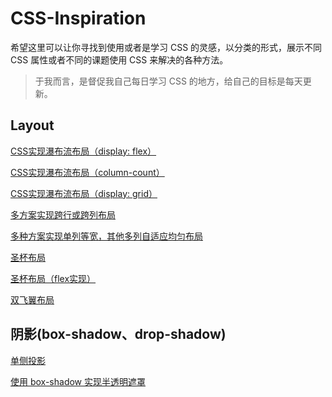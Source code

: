 # CSS-Inspiration

希望这里可以让你寻找到使用或者是学习 CSS 的灵感，以分类的形式，展示不同 CSS 属性或者不同的课题使用 CSS 来解决的各种方法。

> 于我而言，是督促我自己每日学习 CSS 的地方，给自己的目标是每天更新。

## Layout

[CSS实现瀑布流布局（display: flex）](https://codepen.io/Chokcoco/pen/wYgYXX)

[CSS实现瀑布流布局（column-count）](https://codepen.io/Chokcoco/pen/LgjazE?editors=1100)

[CSS实现瀑布流布局（display: grid）](https://codepen.io/Chokcoco/pen/KGXqyo)

[多方案实现跨行或跨列布局](https://codepen.io/Chokcoco/pen/BqWXQB)

[多种方案实现单列等宽，其他多列自适应均匀布局](https://codepen.io/Chokcoco/pen/PymyKG)

[圣杯布局](https://codepen.io/Chokcoco/pen/MPERMw)

[圣杯布局（flex实现）](https://codepen.io/Chokcoco/pen/GYyNGw)

[双飞翼布局](https://codepen.io/Chokcoco/pen/EdwzVW)

## 阴影(box-shadow、drop-shadow)

[单侧投影](https://codepen.io/Chokcoco/pen/pergRb)

[使用 box-shadow 实现半透明遮罩](https://codepen.io/Chokcoco/pen/KGQVLr)
